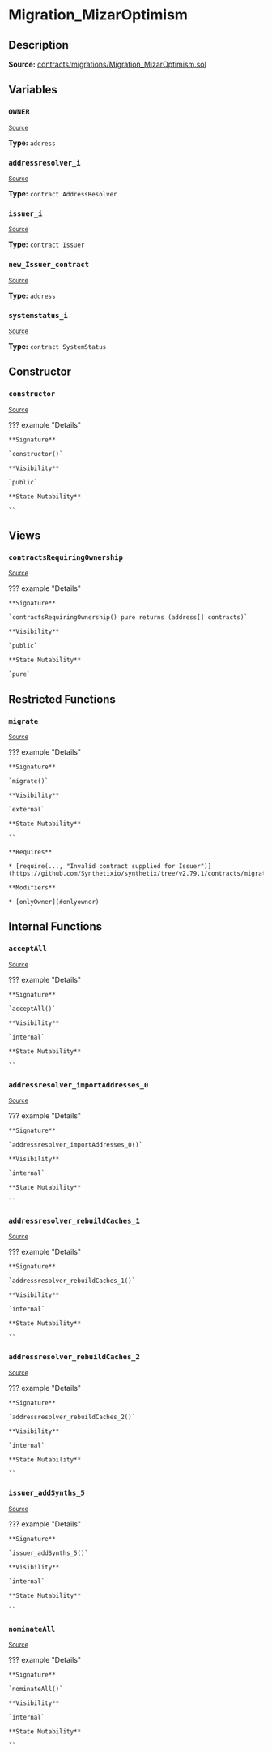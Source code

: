 # Migration_MizarOptimism

## Description

**Source:** [contracts/migrations/Migration_MizarOptimism.sol](https://github.com/Synthetixio/synthetix/tree/v2.79.1/contracts/migrations/Migration_MizarOptimism.sol)

## Variables

### `OWNER`

<sub>[Source](https://github.com/Synthetixio/synthetix/tree/v2.79.1/contracts/migrations/Migration_MizarOptimism.sol#L16)</sub>

**Type:** `address`

### `addressresolver_i`

<sub>[Source](https://github.com/Synthetixio/synthetix/tree/v2.79.1/contracts/migrations/Migration_MizarOptimism.sol#L23)</sub>

**Type:** `contract AddressResolver`

### `issuer_i`

<sub>[Source](https://github.com/Synthetixio/synthetix/tree/v2.79.1/contracts/migrations/Migration_MizarOptimism.sol#L27)</sub>

**Type:** `contract Issuer`

### `new_Issuer_contract`

<sub>[Source](https://github.com/Synthetixio/synthetix/tree/v2.79.1/contracts/migrations/Migration_MizarOptimism.sol#L34)</sub>

**Type:** `address`

### `systemstatus_i`

<sub>[Source](https://github.com/Synthetixio/synthetix/tree/v2.79.1/contracts/migrations/Migration_MizarOptimism.sol#L25)</sub>

**Type:** `contract SystemStatus`

## Constructor

### `constructor`

<sub>[Source](https://github.com/Synthetixio/synthetix/tree/v2.79.1/contracts/migrations/Migration_MizarOptimism.sol#L36)</sub>

??? example "Details"

    **Signature**

    `constructor()`

    **Visibility**

    `public`

    **State Mutability**

    ``

## Views

### `contractsRequiringOwnership`

<sub>[Source](https://github.com/Synthetixio/synthetix/tree/v2.79.1/contracts/migrations/Migration_MizarOptimism.sol#L38)</sub>

??? example "Details"

    **Signature**

    `contractsRequiringOwnership() pure returns (address[] contracts)`

    **Visibility**

    `public`

    **State Mutability**

    `pure`

## Restricted Functions

### `migrate`

<sub>[Source](https://github.com/Synthetixio/synthetix/tree/v2.79.1/contracts/migrations/Migration_MizarOptimism.sol#L45)</sub>

??? example "Details"

    **Signature**

    `migrate()`

    **Visibility**

    `external`

    **State Mutability**

    ``

    **Requires**

    * [require(..., "Invalid contract supplied for Issuer")](https://github.com/Synthetixio/synthetix/tree/v2.79.1/contracts/migrations/Migration_MizarOptimism.sol#L46)

    **Modifiers**

    * [onlyOwner](#onlyowner)

## Internal Functions

### `acceptAll`

<sub>[Source](https://github.com/Synthetixio/synthetix/tree/v2.79.1/contracts/migrations/Migration_MizarOptimism.sol#L70)</sub>

??? example "Details"

    **Signature**

    `acceptAll()`

    **Visibility**

    `internal`

    **State Mutability**

    ``

### `addressresolver_importAddresses_0`

<sub>[Source](https://github.com/Synthetixio/synthetix/tree/v2.79.1/contracts/migrations/Migration_MizarOptimism.sol#L84)</sub>

??? example "Details"

    **Signature**

    `addressresolver_importAddresses_0()`

    **Visibility**

    `internal`

    **State Mutability**

    ``

### `addressresolver_rebuildCaches_1`

<sub>[Source](https://github.com/Synthetixio/synthetix/tree/v2.79.1/contracts/migrations/Migration_MizarOptimism.sol#L95)</sub>

??? example "Details"

    **Signature**

    `addressresolver_rebuildCaches_1()`

    **Visibility**

    `internal`

    **State Mutability**

    ``

### `addressresolver_rebuildCaches_2`

<sub>[Source](https://github.com/Synthetixio/synthetix/tree/v2.79.1/contracts/migrations/Migration_MizarOptimism.sol#L120)</sub>

??? example "Details"

    **Signature**

    `addressresolver_rebuildCaches_2()`

    **Visibility**

    `internal`

    **State Mutability**

    ``

### `issuer_addSynths_5`

<sub>[Source](https://github.com/Synthetixio/synthetix/tree/v2.79.1/contracts/migrations/Migration_MizarOptimism.sol#L126)</sub>

??? example "Details"

    **Signature**

    `issuer_addSynths_5()`

    **Visibility**

    `internal`

    **State Mutability**

    ``

### `nominateAll`

<sub>[Source](https://github.com/Synthetixio/synthetix/tree/v2.79.1/contracts/migrations/Migration_MizarOptimism.sol#L77)</sub>

??? example "Details"

    **Signature**

    `nominateAll()`

    **Visibility**

    `internal`

    **State Mutability**

    ``
